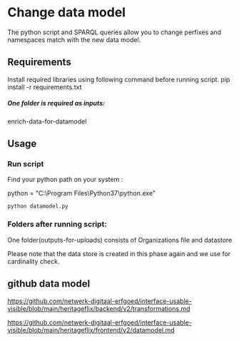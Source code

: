 # Change data model

The python script and SPARQL queries allow you to change perfixes and namespaces match with the new data model.

## Requirements

Install required libraries using following command before running script. pip install -r requirements.txt

##### One folder is required as inputs:

enrich-data-for-datamodel

## Usage

### Run script

Find your python path on your system :

python = "C:\Program Files\Python37\python.exe"

`python datamodel.py`

### Folders after running script:

One folder(outputs-for-uploads) consists of Organizations file and datastore

Please note that the data store is created in this phase again and we use for cardinality check.

## github data model

https://github.com/netwerk-digitaal-erfgoed/interface-usable-visible/blob/main/heritageflix/backend/v2/transformations.md

https://github.com/netwerk-digitaal-erfgoed/interface-usable-visible/blob/main/heritageflix/frontend/v2/datamodel.md